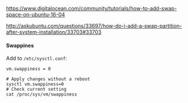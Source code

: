 https://www.digitalocean.com/community/tutorials/how-to-add-swap-space-on-ubuntu-16-04

http://askubuntu.com/questions/33697/how-do-i-add-a-swap-partition-after-system-installation/33703#33703

#### Swappines
Add to `/etc/sysctl.conf`:
```
vm.swappiness = 0
```
```shell
# Apply changes without a reboot
sysctl vm.swappiness=0
# Check current setting
cat /proc/sys/vm/swappiness
```
